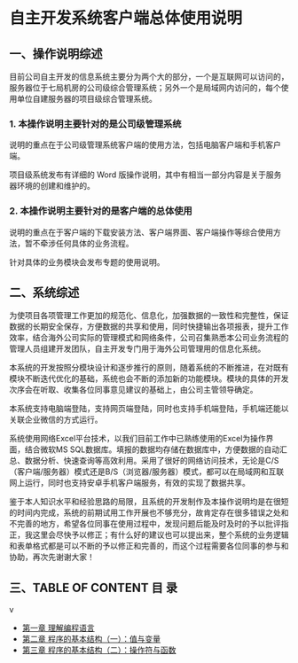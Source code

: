 # 自主开发系统客户端总体使用说明

## 一、操作说明综述

目前公司自主开发的信息系统主要分为两个大的部分，一个是互联网可以访问的，服务器位于七局机房的公司级综合管理系统；另外一个是局域网内访问的，每个使用单位自建服务器的项目级综合管理系统。

### 1. 本操作说明主要针对的是公司级管理系统

说明的重点在于公司级管理系统客户端的使用方法，包括电脑客户端和手机客户端。

项目级系统发布有详细的 Word 版操作说明，其中有相当一部分内容是关于服务器环境的创建和维护的。

### 2. 本操作说明主要针对的是客户端的总体使用

说明的重点在于客户端的下载安装方法、客户端界面、客户端操作等综合使用方法，暂不牵涉任何具体的业务流程。

针对具体的业务模块会发布专题的使用说明。

## 二、系统综述

为使项目各项管理工作更加的规范化、信息化，加强数据的一致性和完整性，保证数据的长期安全保存，方便数据的共享和使用，同时快捷输出各项报表，提升工作效率，结合海外公司实际的管理模式和网络条件，公司召集熟悉本公司业务流程的管理人员组建开发团队，自主开发专门用于海外公司管理用的信息化系统。

本系统的开发按照分模块设计和逐步推行的原则，随着系统的不断推进，在对既有模块不断迭代优化的基础，系统也会不断的添加新的功能模块。模块的具体的开发次序会在听取、收集各位同事意见建议的基础上，由公司主管领导确定。

本系统支持电脑端登陆，支持网页端登陆，同时也支持手机端登陆，手机端还能以关联企业微信的方式运行。

系统使用网络Excel平台技术，以我们目前工作中已熟练使用的Excel为操作界面，结合微软MS SQL数据库。填报的数据均存储在数据库中，方便数据的自动汇总、数据分析、快速查询等高效利用。采用了很好的网络访问技术，无论是C/S（客户端/服务器）模式还是B/S（浏览器/服务器）模式，都可以在局域网和互联网上运行，同时也支持安卓手机客户端服务，有效的实现了数据共享。

鉴于本人知识水平和经验思路的局限，且系统的开发制作及本操作说明均是在很短的时间内完成，系统的前期试用工作开展也不够充分，故肯定存在很多错误之处和不完善的地方，希望各位同事在使用过程中，发现问题后能及时及时的予以批评指正，我这里会尽快予以修正；有什么好的建议也可以提出来，整个系统的业务逻辑和表单格式都是可以不断的予以修正和完善的，而这个过程需要各位同事的参与和协助，再次先谢谢大家！




## 三、TABLE OF CONTENT 目   录


v

* [第一章 理解编程语言](p1-1-understanding-programming-languages.ipynb)
* [第二章 程序的基本结构（一）：值与变量](p1-2-structure-1.ipynb)
* [第三章 程序的基本结构（二）：操作符与函数](p1-3-structure-2.ipynb)
